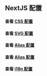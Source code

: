 ## NextJS 配置

#### 查看 [CSS 配置](./docs/css.md)

#### 查看 [SVG 配置](./docs/svg.md)

#### 查看 [Alias 配置](./docs/alias.md)

#### 查看 [Alias 配置](./docs/alias.md)

#### 查看 [i18n 配置](./docs/i18n.md)
